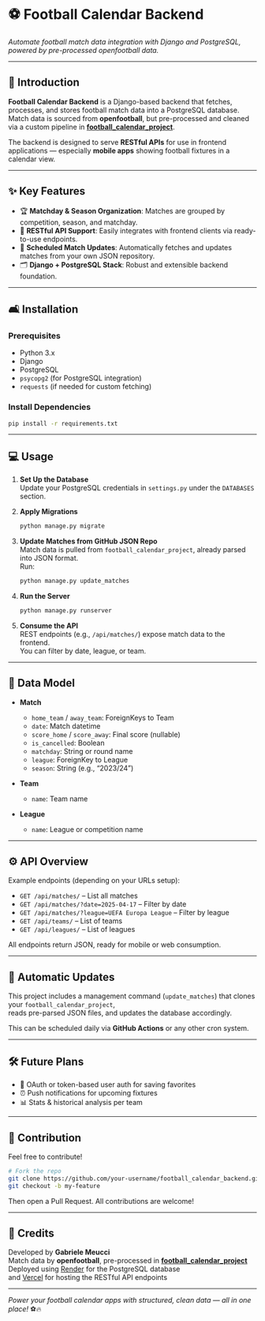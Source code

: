 # ⚽ Football Calendar Backend

*Automate football match data integration with Django and PostgreSQL, powered by pre-processed openfootball data.*

---

## 🚀 Introduction

**Football Calendar Backend** is a Django-based backend that fetches, processes, and stores football match data into a PostgreSQL database.  
Match data is sourced from **openfootball**, but pre-processed and cleaned via a custom pipeline in [**football_calendar_project**](https://github.com/walele993/football_calendar_project).

The backend is designed to serve **RESTful APIs** for use in frontend applications — especially **mobile apps** showing football fixtures in a calendar view.

---

## ✨ Key Features

- 🏆 **Matchday & Season Organization**: Matches are grouped by competition, season, and matchday.  
- 📅 **RESTful API Support**: Easily integrates with frontend clients via ready-to-use endpoints.  
- 🔄 **Scheduled Match Updates**: Automatically fetches and updates matches from your own JSON repository.  
- 🗂️ **Django + PostgreSQL Stack**: Robust and extensible backend foundation.  

---

## 🛋️ Installation

### Prerequisites

- Python 3.x  
- Django  
- PostgreSQL  
- `psycopg2` (for PostgreSQL integration)  
- `requests` (if needed for custom fetching)  

### Install Dependencies

```bash
pip install -r requirements.txt
```

---

## 💻 Usage

1. **Set Up the Database**  
   Update your PostgreSQL credentials in `settings.py` under the `DATABASES` section.

2. **Apply Migrations**

   ```bash
   python manage.py migrate
   ```

3. **Update Matches from GitHub JSON Repo**  
   Match data is pulled from `football_calendar_project`, already parsed into JSON format.  
   Run:

   ```bash
   python manage.py update_matches
   ```

4. **Run the Server**

   ```bash
   python manage.py runserver
   ```

5. **Consume the API**  
   REST endpoints (e.g., `/api/matches/`) expose match data to the frontend.  
   You can filter by date, league, or team.

---

## 🧠 Data Model

- **Match**
  - `home_team` / `away_team`: ForeignKeys to Team  
  - `date`: Match datetime  
  - `score_home` / `score_away`: Final score (nullable)  
  - `is_cancelled`: Boolean  
  - `matchday`: String or round name  
  - `league`: ForeignKey to League  
  - `season`: String (e.g., “2023/24”)  

- **Team**
  - `name`: Team name  

- **League**
  - `name`: League or competition name  

---

## ⚙️ API Overview

Example endpoints (depending on your URLs setup):

- `GET /api/matches/` – List all matches  
- `GET /api/matches/?date=2025-04-17` – Filter by date  
- `GET /api/matches/?league=UEFA Europa League` – Filter by league  
- `GET /api/teams/` – List of teams  
- `GET /api/leagues/` – List of leagues  

All endpoints return JSON, ready for mobile or web consumption.

---

## 🔁 Automatic Updates

This project includes a management command (`update_matches`) that clones your `football_calendar_project`,  
reads pre-parsed JSON files, and updates the database accordingly.

This can be scheduled daily via **GitHub Actions** or any other cron system.

---

## 🛠 Future Plans

- 📲 OAuth or token-based user auth for saving favorites  
- ⏰ Push notifications for upcoming fixtures  
- 📊 Stats & historical analysis per team  

---

## 🏅 Contribution

Feel free to contribute!

```bash
# Fork the repo
git clone https://github.com/your-username/football_calendar_backend.git
git checkout -b my-feature
```

Then open a Pull Request. All contributions are welcome!

---

## 👤 Credits

Developed by **Gabriele Meucci**  
Match data by **openfootball**, pre-processed in [**football_calendar_project**](https://github.com/walele993/football_calendar_project)
Deployed using [Render](https://render.com) for the PostgreSQL database  
and [Vercel](https://vercel.com) for hosting the RESTful API endpoints

---

*Power your football calendar apps with structured, clean data — all in one place!* ⚽🔥
